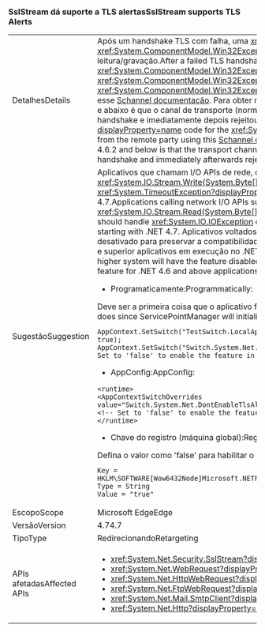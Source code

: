 ### <a name="sslstream-supports-tls-alerts"></a><span data-ttu-id="ee1f8-101">SslStream dá suporte a TLS alertas</span><span class="sxs-lookup"><span data-stu-id="ee1f8-101">SslStream supports TLS Alerts</span></span>

|   |   |
|---|---|
|<span data-ttu-id="ee1f8-102">Detalhes</span><span class="sxs-lookup"><span data-stu-id="ee1f8-102">Details</span></span>|<span data-ttu-id="ee1f8-103">Após um handshake TLS com falha, uma <xref:System.IO.IOException?displayProperty=name> com uma interna <xref:System.ComponentModel.Win32Exception?displayProperty=name> exceção será lançada pela primeira operação de e/s de leitura/gravação.</span><span class="sxs-lookup"><span data-stu-id="ee1f8-103">After a failed TLS handshake, an <xref:System.IO.IOException?displayProperty=name> with an inner <xref:System.ComponentModel.Win32Exception?displayProperty=name> exception will be thrown by the first I/O Read/Write operation.</span></span> <span data-ttu-id="ee1f8-104">O <xref:System.ComponentModel.Win32Exception.NativeErrorCode?displayProperty=name> de código para o <xref:System.ComponentModel.Win32Exception?displayProperty=name> pode ser mapeado para o alerta de TLS do participante remoto usando esse [Schannel documentação](https://msdn.microsoft.com/library/windows/desktop/dd721886%28v=vs.85%29.aspx). Para obter mais informações, consulte [RFC 2246: alertas de erro da seção 7.2.2](https://tools.ietf.org/html/rfc2246#section-7.2.2)o comportamento no .NET 4.6.2 e abaixo é que o canal de transporte (normalmente a conexão de TCP) atingirá o tempo limite durante a gravação ou leitura se outra falha de handshake e imediatamente depois rejeitou a conexão.</span><span class="sxs-lookup"><span data-stu-id="ee1f8-104">The <xref:System.ComponentModel.Win32Exception.NativeErrorCode?displayProperty=name> code for the <xref:System.ComponentModel.Win32Exception?displayProperty=name> can be mapped to the TLS Alert from the remote party using this [Schannel documentation](https://msdn.microsoft.com/library/windows/desktop/dd721886%28v=vs.85%29.aspx).For more information, see [RFC 2246: Section 7.2.2 Error alerts](https://tools.ietf.org/html/rfc2246#section-7.2.2)The behavior in .NET 4.6.2 and below is that the transport channel (usually TCP connection) will timeout during either Write or Read if the other party failed the handshake and immediately afterwards rejected the connection.</span></span>|
|<span data-ttu-id="ee1f8-105">Sugestão</span><span class="sxs-lookup"><span data-stu-id="ee1f8-105">Suggestion</span></span>|<span data-ttu-id="ee1f8-106">Aplicativos que chamam I/O APIs de rede, como <xref:System.IO.Stream.Read(System.Byte[],System.Int32,System.Int32)> / <xref:System.IO.Stream.Write(System.Byte[],System.Int32,System.Int32)> deve tratar <xref:System.IO.IOException> ou <xref:System.TimeoutException?displayProperty=name>. O recurso de alertas de TLS é habilitado por padrão, iniciando com o .NET 4.7.</span><span class="sxs-lookup"><span data-stu-id="ee1f8-106">Applications calling network I/O APIs such as <xref:System.IO.Stream.Read(System.Byte[],System.Int32,System.Int32)>/<xref:System.IO.Stream.Write(System.Byte[],System.Int32,System.Int32)> should handle <xref:System.IO.IOException> or <xref:System.TimeoutException?displayProperty=name>.The TLS Alerts feature is enabled by default starting with .NET 4.7.</span></span> <span data-ttu-id="ee1f8-107">Aplicativos voltados para o .NET 4.0 - .NET 4.6.2 em execução no .NET 4.7 ou sistema superior terá o recurso desativado para preservar a compatibilidade. A seguinte configuração API está disponível para habilitar ou desabilitar o recurso para o .NET 4.6 e superior aplicativos em execução no .NET 4.7 ou framework superior.</span><span class="sxs-lookup"><span data-stu-id="ee1f8-107">Applications targeting .NET 4.0 - .NET 4.6.2 running on a .NET 4.7 or higher system will have the feature disabled to preserve compatibility.The following configuration API is available to enable or disable the feature for .NET 4.6 and above applications running on .NET 4.7 or higher framework.</span></span><ul><li><span data-ttu-id="ee1f8-108">Programaticamente:</span><span class="sxs-lookup"><span data-stu-id="ee1f8-108">Programmatically:</span></span></li></ul><span data-ttu-id="ee1f8-109">Deve ser a primeira coisa que o aplicativo faz desde ServicePointManager inicializar apenas uma vez:</span><span class="sxs-lookup"><span data-stu-id="ee1f8-109">Must be the very first thing the application does since ServicePointManager will initialize only once:</span></span><pre><code class="language-C#">AppContext.SetSwitch(&quot;TestSwitch.LocalAppContext.DisableCaching&quot;, true);&#13;&#10;AppContext.SetSwitch(&quot;Switch.System.Net.DontEnableTlsAlerts&quot;, true); // Set to &#39;false&#39; to enable the feature in .NET 4.6 - 4.6.2.&#13;&#10;</code></pre><ul><li><span data-ttu-id="ee1f8-110">AppConfig:</span><span class="sxs-lookup"><span data-stu-id="ee1f8-110">AppConfig:</span></span></li></ul><pre><code class="language-XML">&lt;runtime&gt;&#13;&#10;&lt;AppContextSwitchOverrides value=&quot;Switch.System.Net.DontEnableTlsAlerts=true&quot;/&gt;&#13;&#10;&lt;!-- Set to &#39;false&#39; to enable the feature in .NET 4.6 - 4.6.2. --&gt;&#13;&#10;&lt;/runtime&gt;&#13;&#10;</code></pre><ul><li><span data-ttu-id="ee1f8-111">Chave do registro (máquina global):</span><span class="sxs-lookup"><span data-stu-id="ee1f8-111">Registry key (machine global):</span></span></li></ul><span data-ttu-id="ee1f8-112">Defina o valor como 'false' para habilitar o recurso do .NET 4.6 - 4.6.2.</span><span class="sxs-lookup"><span data-stu-id="ee1f8-112">Set the Value to 'false' to enable the feature in .NET 4.6 - 4.6.2.</span></span><pre><code>Key = HKLM\SOFTWARE\[Wow6432Node\]Microsoft\.NETFramework\AppContext\Switch.System.Net.DontEnableTlsAlerts&#13;&#10;Type = String&#13;&#10;Value = &quot;true&quot;&#13;&#10;</code></pre>|
|<span data-ttu-id="ee1f8-113">Escopo</span><span class="sxs-lookup"><span data-stu-id="ee1f8-113">Scope</span></span>|<span data-ttu-id="ee1f8-114">Microsoft Edge</span><span class="sxs-lookup"><span data-stu-id="ee1f8-114">Edge</span></span>|
|<span data-ttu-id="ee1f8-115">Versão</span><span class="sxs-lookup"><span data-stu-id="ee1f8-115">Version</span></span>|<span data-ttu-id="ee1f8-116">4.7</span><span class="sxs-lookup"><span data-stu-id="ee1f8-116">4.7</span></span>|
|<span data-ttu-id="ee1f8-117">Tipo</span><span class="sxs-lookup"><span data-stu-id="ee1f8-117">Type</span></span>|<span data-ttu-id="ee1f8-118">Redirecionando</span><span class="sxs-lookup"><span data-stu-id="ee1f8-118">Retargeting</span></span>|
|<span data-ttu-id="ee1f8-119">APIs afetadas</span><span class="sxs-lookup"><span data-stu-id="ee1f8-119">Affected APIs</span></span>|<ul><li><xref:System.Net.Security.SslStream?displayProperty=nameWithType></li><li><xref:System.Net.WebRequest?displayProperty=nameWithType></li><li><xref:System.Net.HttpWebRequest?displayProperty=nameWithType></li><li><xref:System.Net.FtpWebRequest?displayProperty=nameWithType></li><li><xref:System.Net.Mail.SmtpClient?displayProperty=nameWithType></li><li><xref:System.Net.Http?displayProperty=nameWithType></li></ul>|

